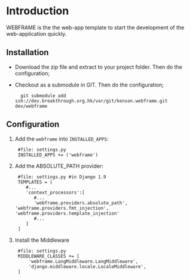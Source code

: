 Introduction
=====
WEBFRAME is the the web-app template to start the development of the web-application quickly.


Installation
----
- Download the zip file and extract to your project folder. Then do the configuration;
- Checkout as a submodule in GIT. Then do the configuration;

		git submodule add ssh://dev.breakthrough.org.hk/var/git/kenson.webframe.git dev/webframe

Configuration
----
1. Add the `webframe` into `INSTALLED_APPS`:

		#file: settings.py
		INSTALLED_APPS += ('webframe')





2. Add the ABSOLUTE_PATH provider:

		#file: settings.py #in Django 1.9
		TEMPLATES = [
		   #...
		   'context_processors':[
		      #...
		      'webframe.providers.absolute_path', 'webframe.providers.fmt_injection', 'webframe.providers.template_injection'
		      #...
		   ]
		]

3. Install the Middleware

		#file: settings.py
		MIDDLEWARE_CLASSES += [
			'webframe.LangMiddleware.LangMiddleware',
			'django.middleware.locale.LocaleMiddleware',
		]
